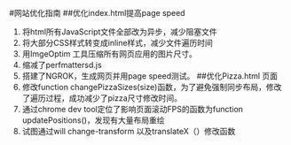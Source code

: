#网站优化指南
##优化index.html提高page speed
1. 将html所有JavaScript文件全部改为异步，减少阻塞文件
2. 将大部分CSS样式转变成inline样式，减少文件遍历时间
3. 用ImgeOptim 工具压缩所有网页应用的图片尺寸。
4. 缩减了perfmattersd.js
5. 搭建了NGROK，生成网页并用page speed测试。
##优化Pizza.html 页面
1. 修改function changePizzaSizes(size)函数，为了避免强制同步布局，修改了遍历过程，成功减少了pizza尺寸修改时间。
2. 通过chrome dev tool定位了影响页面滚动FPS的函数为function updatePositions()，发现有大量布局重绘
3. 试图通过will change-transform 以及translateX（）修改函数
